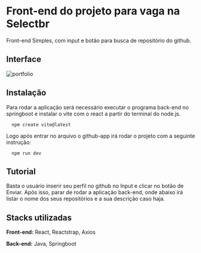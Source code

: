 
# Front-end do projeto para vaga na Selectbr

Front-end Simples, com input e botão para busca de repositório do github.





## Interface
![portfolio](https://cdn.discordapp.com/attachments/910358683110760468/1169334525860519977/image.png?ex=655506a4&is=654291a4&hm=1f39b85c11ece8f0a4f887fd4faac2ca802881d70683c780be25d0ff05451098&)



## Instalação

Para rodar a aplicação será necessário executar o programa back-end no springboot e instalar o vite com o react a partir do terminal do node.js.






```
  npm create vite@latest
```
Logo após entrar no arquivo o github-app irá rodar o projeto com a seguinte instrução:
```
  npm run dev
```
## Tutorial
Basta o usuário inserir seu perfil no github no Input e clicar no botão de Enviar. Após isso, parar de rodar a aplicação back-end, onde abaixo irá listar o nome dos seus repositórios e a sua descrição caso haja.


## Stacks utilizadas

**Front-end:** React, Reactstrap, Axios

**Back-end:** Java, Springboot

